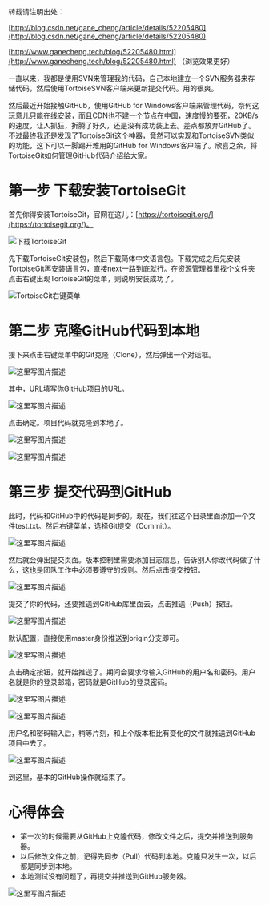 转载请注明出处：

[http://blog.csdn.net/gane_cheng/article/details/52205480](http://blog.csdn.net/gane_cheng/article/details/52205480)

[http://www.ganecheng.tech/blog/52205480.html](http://www.ganecheng.tech/blog/52205480.html) （浏览效果更好）

一直以来，我都是使用SVN来管理我的代码，自己本地建立一个SVN服务器来存储代码，然后使用TortoiseSVN客户端来更新提交代码。用的很爽。

然后最近开始接触GitHub，使用GitHub for Windows客户端来管理代码，奈何这玩意儿只能在线安装，而且CDN也不建一个节点在中国，速度慢的要死，20KB/s的速度，让人抓狂，折腾了好久，还是没有成功装上去。差点都放弃GitHub了。不过最终我还是发现了TortoiseGit这个神器，竟然可以实现和TortoiseSVN类似的功能，这下可以一脚踢开难用的GitHub for Windows客户端了。欣喜之余，将TortoiseGit如何管理GitHub代码介绍给大家。

**第一步 下载安装TortoiseGit**
=======================
首先你得安装TortoiseGit，官网在这儿：[https://tortoisegit.org/](https://tortoisegit.org/)。

![下载TortoiseGit](http://img.blog.csdn.net/20160814181120146)

先下载TortoiseGit安装包，然后下载简体中文语言包。下载完成之后先安装TortoiseGit再安装语言包，直接next一路到底就行。在资源管理器里找个文件夹点击右键出现TortoiseGit的菜单，则说明安装成功了。

![TortoiseGit右键菜单](http://img.blog.csdn.net/20160814181509007)


**第二步 克隆GitHub代码到本地**
=======================
接下来点击右键菜单中的Git克隆（Clone），然后弹出一个对话框。

![这里写图片描述](http://img.blog.csdn.net/20160814181754947)

其中，URL填写你GitHub项目的URL。

![这里写图片描述](http://img.blog.csdn.net/20160814192423813)

点击确定。项目代码就克隆到本地了。

![这里写图片描述](http://img.blog.csdn.net/20160814192739238)

![这里写图片描述](http://img.blog.csdn.net/20160814192818369)

**第三步 提交代码到GitHub**
=======================
此时，代码和GitHub中的代码是同步的。现在，我们往这个目录里面添加一个文件test.txt。然后右键菜单，选择Git提交（Commit）。

![这里写图片描述](http://img.blog.csdn.net/20160814194953612)

然后就会弹出提交页面。版本控制里需要添加日志信息，告诉别人你改代码做了什么，这也是团队工作中必须要遵守的规则。然后点击提交按钮。

![这里写图片描述](http://img.blog.csdn.net/20160814195422975)

提交了你的代码，还要推送到GitHub库里面去，点击推送（Push）按钮。

![这里写图片描述](http://img.blog.csdn.net/20160814195622652)

默认配置，直接使用master身份推送到origin分支即可。

![这里写图片描述](http://img.blog.csdn.net/20160814195656522)

点击确定按钮，就开始推送了。期间会要求你输入GitHub的用户名和密码。用户名就是你的登录邮箱，密码就是GitHub的登录密码。

![这里写图片描述](http://img.blog.csdn.net/20160814200155425)

![这里写图片描述](http://img.blog.csdn.net/20160814202737894)

用户名和密码输入后，稍等片刻，和上个版本相比有变化的文件就推送到GitHub项目中去了。

![这里写图片描述](http://img.blog.csdn.net/20160814200446822)

到这里，基本的GitHub操作就结束了。

**心得体会**
========

 - 第一次的时候需要从GitHub上克隆代码，修改文件之后，提交并推送到服务器。
 - 以后修改文件之前，记得先同步（Pull）代码到本地。克隆只发生一次，以后都是同步到本地。
 - 本地测试没有问题了，再提交并推送到GitHub服务器。

![这里写图片描述](http://img.blog.csdn.net/20160814201235300)